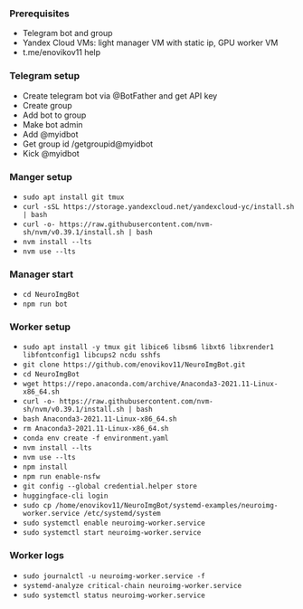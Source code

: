 ### Prerequisites
- Telegram bot and group
- Yandex Cloud VMs: light manager VM with static ip, GPU worker VM
- t.me/enovikov11 help

### Telegram setup
- Create telegram bot via @BotFather and get API key
- Create group
- Add bot to group
- Make bot admin
- Add @myidbot
- Get group id /getgroupid@myidbot
- Kick @myidbot

### Manger setup
- `sudo apt install git tmux`
- `curl -sSL https://storage.yandexcloud.net/yandexcloud-yc/install.sh | bash`
- `curl -o- https://raw.githubusercontent.com/nvm-sh/nvm/v0.39.1/install.sh | bash`
- `nvm install --lts`
- `nvm use --lts`

### Manager start
- `cd NeuroImgBot`
- `npm run bot`

### Worker setup
- `sudo apt install -y tmux git libice6 libsm6 libxt6 libxrender1 libfontconfig1 libcups2 ncdu sshfs`
- `git clone https://github.com/enovikov11/NeuroImgBot.git`
- `cd NeuroImgBot`
- `wget https://repo.anaconda.com/archive/Anaconda3-2021.11-Linux-x86_64.sh`
- `curl -o- https://raw.githubusercontent.com/nvm-sh/nvm/v0.39.1/install.sh | bash`
- `bash Anaconda3-2021.11-Linux-x86_64.sh`
- `rm Anaconda3-2021.11-Linux-x86_64.sh`
- `conda env create -f environment.yaml`
- `nvm install --lts`
- `nvm use --lts`
- `npm install`
- `npm run enable-nsfw`
- `git config --global credential.helper store`
- `huggingface-cli login`
- `sudo cp /home/enovikov11/NeuroImgBot/systemd-examples/neuroimg-worker.service /etc/systemd/system`
- `sudo systemctl enable neuroimg-worker.service`
- `sudo systemctl start neuroimg-worker.service`

### Worker logs
- `sudo journalctl -u neuroimg-worker.service -f`
- `systemd-analyze critical-chain neuroimg-worker.service`
- `sudo systemctl status neuroimg-worker.service`
